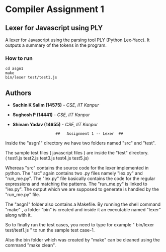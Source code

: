 # Compiler Assignment 1
## Lexer for Javascript using PLY

A lexer for Javascript using the parsing tool PLY (Python Lex-Yacc). It outputs a summary of the tokens in the program.


### How to run

```
cd asgn1
make
bin/lexer test/test1.js
```

## Authors

* **Sachin K Salim (14575)** - *CSE, IIT Kanpur*
* **Sughosh P (14441)** - *CSE, IIT Kanpur*
* **Shivam Yadav (14655)** - *CSE, IIT Kanpur*


                                             

                         ##   Assignment 1 -- Lexer  ##
										 
Inside the "asgn1" directory we have two folders named "src" and "test". 

The sample test files ( javascript files ) are inside the "test" directory.  
( test1.js  test2.js  test3.js  test4.js  test5.js)

Whereas "src" contains the source code for the lexer implemented in python. The "src" again contains two .py files namely "lex.py" and "run_me.py". The "lex.py" file basically contains the code for the regular expressions and matching the patterns. The "run_me.py" is linked to "lex.py". The output which we are supposed to generate is handled by the "run_me.py" file.

The "asgn1" folder also contains a Makefile. 
By running the shell command "make" , a folder "bin" is created and inside it an executable named "lexer" along with it.

So to finally run the test cases, you need to type for example " bin/lexer test/test1.js " to run the sample test case-1.

Also the bin folder which was created by "make" can be cleaned using the command "make clean".
